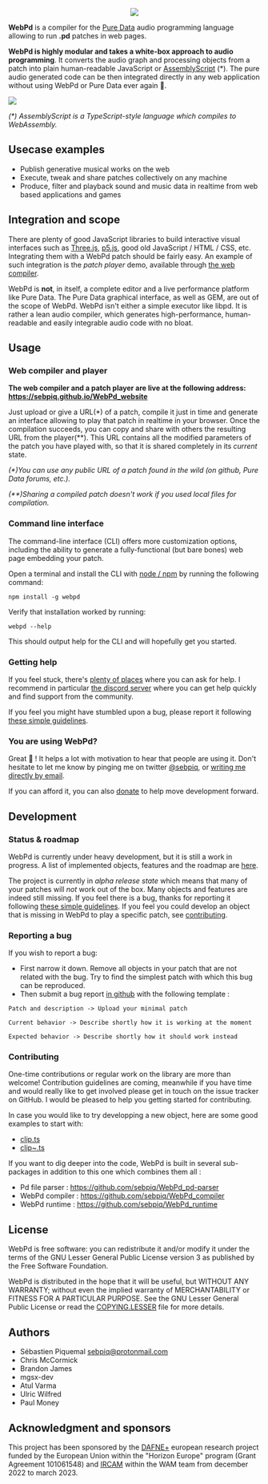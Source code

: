 <p align="center">
  <img src="webpd.png" />
</p>

**WebPd** is a compiler for the [Pure Data](https://puredata.info/) audio programming language allowing to run **.pd** patches in web pages.

**WebPd is highly modular and takes a white-box approach to audio programming**. It converts the audio graph and processing objects from a patch into plain human-readable JavaScript or [AssemblyScript](https://www.assemblyscript.org/) (*). The pure audio generated code can be then integrated directly in any web application without using WebPd or Pure Data ever again 🌈.


[![](https://img.shields.io/static/v1?label=Sponsor&message=%E2%9D%A4&logo=GitHub&color=%23ed00d9)](https://github.com/sponsors/sebpiq)

*(\*) AssemblyScript is a TypeScript-style language which compiles to WebAssembly.*

## Usecase examples

- Publish generative musical works on the web
- Execute, tweak and share patches collectively on any machine
- Produce, filter and playback sound and music data in realtime from web based applications and games

## Integration and scope

There are plenty of good JavaScript libraries to build interactive visual interfaces such as [Three.js](https://threejs.org/), [p5.js](https://p5js.org/), good old JavaScript / HTML / CSS, etc. Integrating them with a WebPd patch should be fairly easy. An example of such integration is the *patch player* demo, available through [the web compiler](#using-the-web-compiler).

WebPd is **not**, in itself, a complete editor and a live performance platform like Pure Data. The Pure Data graphical interface, as well as GEM, are out of the scope of WebPd. WebPd isn't either a simple executor like libpd. It is rather a lean audio compiler, which generates high-performance, human-readable and easily integrable audio code with no bloat.

## Usage

<span id="using-the-web-compiler"><span>

### Web compiler and player

**The web compiler and a patch player are live at the following address: https://sebpiq.github.io/WebPd_website**

Just upload or give a URL(*) of a patch, compile it just in time and generate an interface allowing to play that patch in realtime in your browser. Once the compilation succeeds, you can copy and share with others the resulting URL from the player(**). This URL contains all the modified parameters of the patch you have played with, so that it is shared completely in its *current* state.

*(\*)You can use any public URL of a patch found in the wild (on github, Pure Data forums, etc.).*

*(\*\*)Sharing a compiled patch doesn't work if you used local files for compilation.*

<span id="using-the-cli"><span>

### Command line interface

The command-line interface (CLI) offers more customization options, including the ability to generate a fully-functional (but bare bones) web page embedding your patch.

Open a terminal and install the CLI with [node / npm](https://nodejs.org/) by running the following command:

```
npm install -g webpd
```

Verify that installation worked by running:

```
webpd --help
```

This should output help for the CLI and will hopefully get you started.


### Getting help

If you feel stuck, there's [plenty of places](https://puredata.info/community) where you can ask for help. I recommend in particular [the discord server](https://discord.gg/AZ43djV) where you can get help quickly and find support from the community.

If you feel you might have stumbled upon a bug, please report it following [these simple guidelines](#reporting-a-bug).

### You are using WebPd?

Great 🌱 ! It helps a lot with motivation to hear that people are using it. Don't hesitate to let me know by pinging me on twitter [@sebpiq](https://twitter.com/sebpiq), or [writing me directly by email](https://second-hander.com/).


If you can afford it, you can also [donate](https://opencollective.com/webpd) to help move development forward.


## Development

### Status & roadmap

WebPd is currently under heavy development, but it is still a work in progress. A list of implemented objects, features and the roadmap are [here](https://github.com/sebpiq/WebPd/blob/main/ROADMAP.md).

The project is currently in *alpha release state* which means that many of your patches will *not* work out of the box. Many objects and features are indeed still missing. If you feel there is a bug, thanks for reporting it following [these simple guidelines](#reporting-a-bug). If you feel you could develop an object that is missing in WebPd to play a specific patch, see [contributing](#contributing).

<span id="reporting-a-bug"><span>

### Reporting a bug

If you wish to report a bug:

- First narrow it down. Remove all objects in your patch that are not related with the bug. Try to find the simplest patch with which this bug can be reproduced.
- Then submit a bug report [in github](https://github.com/sebpiq/WebPd/issues) with the following template :

```
Patch and description -> Upload your minimal patch

Current behavior -> Describe shortly how it is working at the moment

Expected behavior -> Describe shortly how it should work instead
```

<span id="contributing"><span>

### Contributing


One-time contributions or regular work on the library are more than welcome! Contribution guidelines are coming, meanwhile if you have time and would really like to get involved please get in touch on the issue tracker on GitHub. I would be pleased to help you getting started for contributing.

In case you would like to try developping a new object, here are some good examples to start with:

- [clip.ts](https://github.com/sebpiq/WebPd/blob/develop/src/nodes/nodes/clip.ts)
- [clip~.ts](https://github.com/sebpiq/WebPd/blob/develop/src/nodes/nodes/clip~.ts)

If you want to dig deeper into the code, WebPd is built in several sub-packages in addition to this one which combines them all : 

- Pd file parser : https://github.com/sebpiq/WebPd_pd-parser
- WebPd compiler : https://github.com/sebpiq/WebPd_compiler
- WebPd runtime : https://github.com/sebpiq/WebPd_runtime


## License

WebPd is free software: you can redistribute it and/or modify it under the terms of the GNU Lesser General Public License version 3 as published by the Free Software Foundation.

WebPd is distributed in the hope that it will be useful, but WITHOUT ANY WARRANTY; without even the implied warranty of MERCHANTABILITY or FITNESS FOR A PARTICULAR PURPOSE. See the
GNU Lesser General Public License or read the [COPYING.LESSER](https://github.com/sebpiq/WebPd/blob/main/COPYING.LESSER) file for more details.


## Authors

- Sébastien Piquemal <sebpiq@protonmail.com>
- Chris McCormick
- Brandon James
- mgsx-dev
- Atul Varma
- Ulric Wilfred
- Paul Money


## Acknowledgment and sponsors

This project has been sponsored by the [DAFNE+](https://dafneplus.eu/) european research project funded by the European Union within the "Horizon Europe" program (Grant Agreement 101061548) and [IRCAM](https://www.ircam.fr) within the WAM team from december 2022 to march 2023.